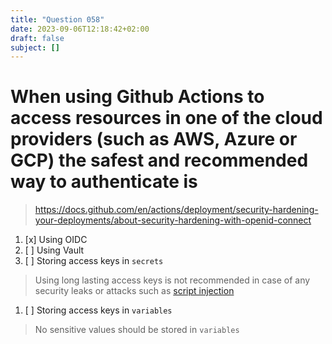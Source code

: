 ```yaml
---
title: "Question 058"
date: 2023-09-06T12:18:42+02:00
draft: false
subject: []
---
```


# When using Github Actions to access resources in one of the cloud providers (such as AWS, Azure or GCP) the safest and recommended way to authenticate is
> https://docs.github.com/en/actions/deployment/security-hardening-your-deployments/about-security-hardening-with-openid-connect
1. [x] Using OIDC
1. [ ] Using Vault
1. [ ] Storing access keys in `secrets`
> Using long lasting access keys is not recommended in case of any security leaks or attacks such as [script injection](https://docs.github.com/en/actions/security-guides/security-hardening-for-github-actions#understanding-the-risk-of-script-injections)
1. [ ] Storing access keys in `variables`
> No sensitive values should be stored in `variables`
